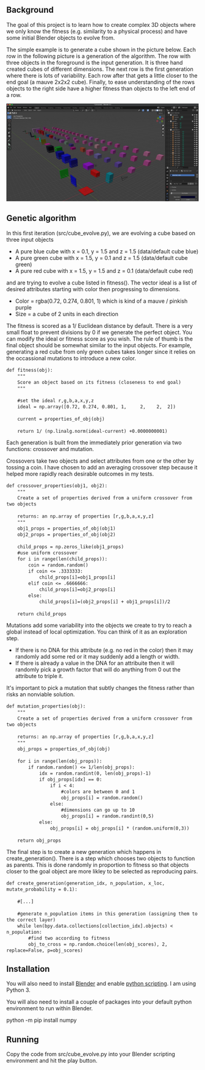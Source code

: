 ## Background 

The goal of this project is to learn how to create complex 3D objects where we only know the fitness (e.g. similarity to a physical process) and have some initial Blender objects to evolve from. 

The simple example is to generate a cube shown in the picture below. Each row in the following picture is a generation of the algorithm. The row with three objects in the foreground is the input generation. It is three hand created cubes of different dimensions. The next row is the first generation where there is lots of variability. Each row after that gets a little closer to the end goal (a mauve 2x2x2 cube). Finally, to ease understanding of the rows objects to the right side have a higher fitness than objects to the left end of a row. 

![alt text](documentation\evolve_cube.png "Title")

## Genetic algorithm

In this first iteration (src/cube_evolve.py), we are evolving a cube based on three input objects

* A pure blue cube with x = 0.1, y = 1.5 and z = 1.5 (data/default cube blue)
* A pure green cube with x = 1.5, y = 0.1 and z = 1.5 (data/default cube green)
* A pure red cube with x = 1.5, y = 1.5 and z = 0.1 (data/default cube red)

and are trying to evolve a cube listed in fitness(). The vector ideal is a list of desired attributes starting with color then progressing to dimensions. 

* Color = rgba(0.72, 0.274, 0.801, 1) which is kind of a mauve / pinkish purple
* Size = a cube of 2 units in each direction 

The fitness is scored as a 1/ Euclidean distance by default. There is a very small float to prevent divisions by 0 if we generate the perfect object. You can modify the ideal or fitness score as you wish. The rule of thumb is the final object should be somewhat similar to the input objects. For example, generating a red cube from only green cubes takes longer since it relies on the occassional mutations to introduce a new color. 

    def fitness(obj):
        """
        Score an object based on its fitness (closeness to end goal)
        """
        
        #set the ideal r,g,b,a,x,y,z
        ideal = np.array([0.72, 0.274, 0.801, 1,     2,    2,  2])
        
        current = properties_of_obj(obj)
        
        return 1/ (np.linalg.norm(ideal-current) +0.0000000001)

Each generation is built from the immediately prior generation via two functions: crossover and mutation.

Crossovers take two objects and select attributes from one or the other by tossing a coin. I have chosen to add an averaging crossover step because it helped more rapidly reach desirable outcomes in my tests. 

    def crossover_properties(obj1, obj2):
        """
        Create a set of properties derived from a uniform crossover from two objects

        returns: an np.array of properties [r,g,b,a,x,y,z]
        """
        obj1_props = properties_of_obj(obj1)
        obj2_props = properties_of_obj(obj2)
        
        child_props = np.zeros_like(obj1_props)
        #use uniform crossover
        for i in range(len(child_props)):
            coin = random.random()
            if coin <= .3333333:
                child_props[i]=obj1_props[i]
            elif coin <= .6666666:
                child_props[i]=obj2_props[i]
            else:
                child_props[i]=(obj2_props[i] + obj1_props[i])/2
        
        return child_props

Mutations add some variability into the objects we create to try to reach a global instead of local optimization. You can think of it as an exploration step. 

* If there is no DNA for this attribute (e.g. no red in the color) then it may randomly add some red or it may suddenly add a length or width. 
* If there is already a value in the DNA for an attribuite then it will randomly pick a growth factor that will do anything from 0 out the attribute to triple it.  

It's important to pick a mutation that subtly changes the fitness rather than risks an nonviable solution. 

    def mutation_properties(obj):
        """
        Create a set of properties derived from a uniform crossover from two objects

        returns: an np.array of properties [r,g,b,a,x,y,z]
        """
        obj_props = properties_of_obj(obj)

        for i in range(len(obj_props)):
            if random.random() <= 1/len(obj_props):
                idx = random.randint(0, len(obj_props)-1)
                if obj_props[idx] == 0:
                    if i < 4:
                        #colors are between 0 and 1 
                        obj_props[i] = random.random()
                    else:
                        #dimensions can go up to 10
                        obj_props[i] = random.randint(0,5)
                else:
                    obj_props[i] = obj_props[i] * (random.uniform(0,3))

        return obj_props

The final step is to create a new generation which happens in create_generation(). There is a step which chooses two objects to function as parents. This is done randomly in proportion to fitness so that objects closer to the goal object are more likley to be selected as reproducing pairs. 

    def create_generation(generation_idx, n_population, x_loc, mutate_probability = 0.1):
        
        #[...]
            
        #generate n_population items in this generation (assigning them to the correct layer)
        while len(bpy.data.collections[collection_idx].objects) < n_population:
            #find two according to fitness
            obj_to_cross = np.random.choice(len(obj_scores), 2, replace=False, p=obj_scores)

## Installation

You will also need to install [Blender](https://www.blender.org/download/) and enable [python scripting](https://docs.blender.org/api/current/info_quickstart.html). I am using Python 3. 

You will also need to install a couple of packages into your default python environment to run within Blender.

python -m pip install numpy 


## Running 

Copy the code from src/cube_evolve.py into your Blender scripting environment and hit the play button.

